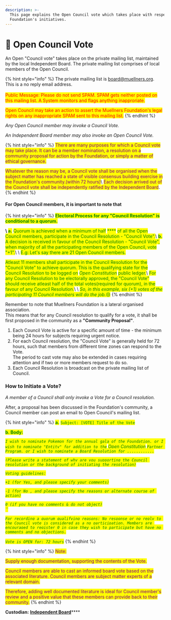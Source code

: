 ```yaml
---
description: >-
  This page explains the Open Council vote which takes place with respect to
  Foundation's initiatives.
---
```


# 📔 Open Council Vote

An Open "Council vote" takes place on the private mailing list, maintained by the local Independent Board. The private mailing list comprises of local members of the Open Council.

{% hint style="info" %}
The private mailing list is board@muellners.org. This is a no reply email address. \
\
<mark style="color:red;">Public Message: Please do not send SPAM. SPAM gets neither posted on this mailing list. A System monitors and flags anything inapproriate.</mark>&#x20;

<mark style="color:red;">Open Council may take an action to assert the Muellners Foundation's legal rights on any inappropriate SPAM sent to this mailing list.</mark>
{% endhint %}

_Any Open Council member may invoke a Council Vote._&#x20;

_An Independent Board member may also invoke an Open Council Vote._

{% hint style="info" %}
<mark style="color:purple;">There are many purposes for which a Council vote may take place. It can be a member nomination, a resolution on a community proposal for action by the Foundation, or simply a matter of ethical governance.</mark>

<mark style="color:purple;">Whatever the reason may be, a Council vote shall be organised when the subject matter has reached a state of visible consensus building exercise in the Foundation's community.(within 72 hours)</mark>\ <mark style="color:purple;">Each decision arrived out of the Council vote shall be independently ratified by the Independent Board</mark>.
{% endhint %}

#### For Open Council members, it is important to note that

{% hint style="info" %}
<mark style="color:green;">**Electoral Process for any "Council Resolution" is conditional to a quorum.**</mark>&#x20;

<mark style="color:purple;">****</mark>\ <mark style="color:purple;">****</mark><mark style="color:green;">**a.**</mark> <mark style="color:green;"></mark><mark style="color:green;">Quorum is achieved when a minimum of half</mark> <mark style="color:green;"></mark><mark style="color:green;">****</mark> <mark style="color:green;"></mark><mark style="color:green;">of all the Open Council members, participate in the Council Resolution - "Council Vote".</mark>\ <mark style="color:green;"></mark><mark style="color:green;">**b.**</mark> <mark style="color:green;"></mark><mark style="color:green;">A decision is received in favour of the Council Resolution - "Council Vote", when majority of all the participating members of the Open Council, vote "+1".</mark>\ <mark style="color:green;"></mark>\ <mark style="color:green;">E.g: Let's say there are 21 Open Council members.</mark>&#x20;

<mark style="color:green;">Atleast 11 members shall participate in the Council Resolution for the "Council Vote" to achieve quorum. This is the qualifying state for the Council Resolution to be logged on</mark> <mark style="color:green;"></mark>_<mark style="color:green;">Open Constitution</mark>_ <mark style="color:green;"></mark><mark style="color:green;">public ledger.</mark>\ <mark style="color:green;">For any Council Resolution to be electorally approved, the "Council Vote" should receive atleast half of the total votes(required for quorum), in the favour of any Council Resolution.</mark>\ <mark style="color:green;"></mark>\ <mark style="color:green;"></mark>_<mark style="color:green;">So, in this example, six (+1) votes of the participating 11 Council members will do the job.</mark>_<mark style="color:green;">😒</mark> &#x20;
{% endhint %}

Remember to note that Muellners Foundation is a lateral organised association. \
This means that for any Council resolution to qualify for a vote, it shall be first proposed in the community as a **"Community Proposal"**.  &#x20;

1. &#x20;Each Council Vote is active for a specific amount of time - the minimum being 24 hours for subjects requiring urgent notice.&#x20;
2. For each Council resolution, the "Council Vote" is generally held for 72 hours, such that members from different time zones can respond to the Vote. \
   The period to cast vote may also be extended in cases requiring attention and if two or more members request to do so.
3. Each Council Resolution is broadcast on the private mailing list of Council.&#x20;

### How to Initiate a Vote?

_A member of a Council shall only invoke a Vote for a Council resolution._

After, a proposal has been discussed in the Foundation's community, a Council member can post an email to Open Council's mailing list.&#x20;

{% hint style="info" %}
<mark style="color:green;">**a.**</mark> <mark style="color:green;"></mark><mark style="color:green;"></mark> <mark style="color:green;"></mark><mark style="color:green;">`Subject: [VOTE] Title of the Vote`</mark>

<mark style="color:green;">**b. Body:**</mark>

_<mark style="color:green;">`I wish to nominate Pokemon for the annual gala of the Foundation. or I wish to nominate "Entity" for addition to the`</mark> <mark style="color:green;"></mark><mark style="color:green;">Open Constitution</mark> <mark style="color:green;"></mark><mark style="color:green;">`Partner Program. or I wish to nominate a Board Resolution for ............`</mark>_

_<mark style="color:green;">`(Please write a statement of why are you supporting the Council resolution or the background of initiating the resolution)`</mark>_

_<mark style="color:green;">`Voting guidelines:`</mark>_

_<mark style="color:green;">`+1 (for Yes, and please specify your comments)`</mark>_

_<mark style="color:green;">`-1 (for No , and please specify the reasons or alternate course of action)`</mark>_&#x20;

_<mark style="color:green;">`0 (if you have no comments & do not object)`</mark>_\
_<mark style="color:green;">``</mark>_

_<mark style="color:green;">`For recording a quorum qualifying reasons: No response or no reply to the Council vote is considered as a no participation. Members are encouraged to register 0 in case they wish to participate but have no comments and no objections.`</mark>_&#x20;

_<mark style="color:green;">`Vote is OPEN for: 72 hours`</mark>_
{% endhint %}

{% hint style="info" %}
<mark style="color:purple;">Note:</mark>

<mark style="color:purple;">Supply enough documentation, supporting the contents of the Vote.</mark>

<mark style="color:purple;">Council members are able to cast an informed board vote based on the associated literature. Council members are subject matter experts of a relevant domain.</mark>&#x20;

<mark style="color:purple;">Therefore, adding well documented literature is ideal for Council member's review and a positive value that these members can provide back to their community.</mark>
{% endhint %}

**Custodian:** [**Independent Board**](../independent-board.md)****

